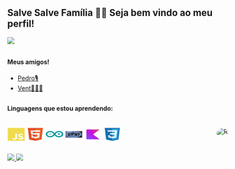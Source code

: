 ## Salve Salve Família ✌🏼 Seja bem vindo ao meu perfil!

<img src="https://p4.wallpaperbetter.com/wallpaper/369/371/676/panda-the-godfather-black-wallpaper-preview.jpg">

##

#### Meus amigos!

- <a href="https://github.com/pedrojesus44">Pedro🎙</a>
- <a href="https://github.com/miguelvent">Vent🧛🏽‍♂️</a>



##

#### Linguagens que estou aprendendo:

<div style="display: inline_block"><br>
<img align="center" alt="Js" height="30" width="40" src="https://raw.githubusercontent.com/devicons/devicon/master/icons/javascript/javascript-plain.svg">
<img align="center" alt="HTML" height="30" width="40" src="https://raw.githubusercontent.com/devicons/devicon/master/icons/html5/html5-original.svg">
<img align="center" alt="ardu" height="30" width="40" src="https://raw.githubusercontent.com/devicons/devicon/master/icons/arduino/arduino-original.svg">
<img align="center" alt="Php" height="30" width="40" src="https://raw.githubusercontent.com/devicons/devicon/master/icons/php/php-original.svg">
<img align="center" alt="Csharp" height="30" width="40" src="https://raw.githubusercontent.com/devicons/devicon/master/icons/kotlin/kotlin-original.svg">
<img align="center" alt="CSS" height="30" width="40" src="https://raw.githubusercontent.com/devicons/devicon/master/icons/css3/css3-original.svg">
<img align="right" alt="R" height="150" style="border-radius:50px;" src="https://c.tenor.com/vsSaFEFwBi8AAAAM/marvel-marvel-cinematic-universe.gif">
</div>

##

<div>
<a href="https://github.com/LucasSouzaBorges">
<img height="180em" src="https://github-readme-stats.vercel.app/api/top-langs/?username=LucasSouzaBorges&layout=compact&langs_count=7&theme=synthwave">
<img height="180em" src="https://github-readme-stats.vercel.app/api?username=LucasSouzaBorges&show_icons=true&theme=synthwave&include_all_commits=true&count_private=true">
</div>

